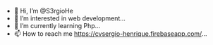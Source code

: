 - 👋 Hi, I’m @S3rgioHe
- 👀 I’m interested in web development...
- 🌱 I’m currently learning Php...
- 📫 How to reach me https://cvsergio-henrique.firebaseapp.com/...

<!---
S3rgioHe/S3rgioHe is a ✨ special ✨ repository because its `README.md` (this file) appears on your GitHub profile.
You can click the Preview link to take a look at your changes.
--->
